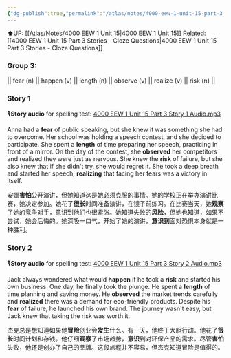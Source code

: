 ```yaml
---
{"dg-publish":true,"permalink":"/atlas/notes/4000-eew-1-unit-15-part-3-stories/","noteIcon":""}
---
```


⬆️UP: [[Atlas/Notes/4000 EEW 1 Unit 15\|4000 EEW 1 Unit 15]]
Related: [[4000 EEW 1 Unit 15 Part 3 Stories - Cloze Questions\|4000 EEW 1 Unit 15 Part 3 Stories - Cloze Questions]]

### Group 3: 
|| fear (n) || happen (v) || length (n) || observe (v) || realize (v) || risk (n) ||

### Story 1
🎙️**Story audio** for spelling test: [4000 EEW 1 Unit 15 Part 3 Story 1 Audio.mp3](https://drive.google.com/file/d/1oTWON6sA7QXb8hV2RBoumGgASl3QSWGB/view?usp=drive_link)

Anna had a **fear** of public speaking, but she knew it was something she had to overcome. Her school was holding a speech contest, and she decided to participate. She spent a **length** of time preparing her speech, practicing in front of a mirror. On the day of the contest, she **observed** her competitors and realized they were just as nervous. She knew the **risk** of failure, but she also knew that if she didn't try, she would regret it. She took a deep breath and started her speech, **realizing** that facing her fears was a victory in itself.

安娜**害怕**公开演讲，但她知道这是她必须克服的事情。她的学校正在举办演讲比赛，她决定参加。她花了**很长**时间准备演讲，在镜子前练习。在比赛当天，她**观察**了她的竞争对手，意识到他们也很紧张。她知道失败的**风险**，但她也知道，如果不尝试，她会后悔的。她深吸一口气，开始了她的演讲，**意识到**面对恐惧本身就是一种胜利。

### Story 2
🎙️**Story audio** for spelling test: [4000 EEW 1 Unit 15 Part 3 Story 2 Audio.mp3](https://drive.google.com/file/d/1cQtX7CDfO2kT_5-4enoCu32zf60xnuQy/view?usp=drive_link)

Jack always wondered what would **happen** if he took a **risk** and started his own business. One day, he finally took the plunge. He spent a **length** of time planning and saving money. He **observed** the market trends carefully and **realized** there was a demand for eco-friendly products. Despite his **fear** of failure, he launched his own brand. The journey wasn't easy, but Jack knew that taking the risk was worth it.

杰克总是想知道如果他**冒险**创业会**发生**什么。有一天，他终于大胆行动。他花了**很长**时间计划和存钱。他仔细**观察**了市场趋势，**意识**到对环保产品的需求。尽管**害怕**失败，他还是创办了自己的品牌。这段旅程并不容易，但杰克知道冒险是值得的。